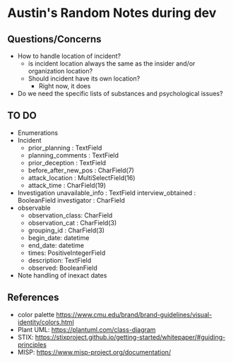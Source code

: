 # Austin's Random Notes during dev

## Questions/Concerns
- How to handle location of incident?
    - is incident location always the same as the insider and/or organization location?
    - Should incident have its own location?
        - Right now, it does
- Do we need the specific lists of substances and psychological issues?


## TO DO
- Enumerations
- Incident
    - prior_planning : TextField
    - planning_comments : TextField
    - prior_deception : TextField
    - before_after_new_pos : CharField(7)
    - attack_location : MultiSelectField(16)
    - attack_time : CharField(19)
- Investigation
    unavailable_info : TextField
    interview_obtained : BooleanField
    investigator : CharField
- observable
    - observation_class: CharField
    - observation_cat : CharField(3)
    - grouping_id : CharField(3)
    - begin_date: datetime
    - end_date: datetime
    - times: PositiveIntegerField
    - description: TextField
    - observed: BooleanField
- Note handling of inexact dates

## References
- color palette https://www.cmu.edu/brand/brand-guidelines/visual-identity/colors.html
- Plant UML: https://plantuml.com/class-diagram
- STIX: https://stixproject.github.io/getting-started/whitepaper/#guiding-principles
- MISP: https://www.misp-project.org/documentation/